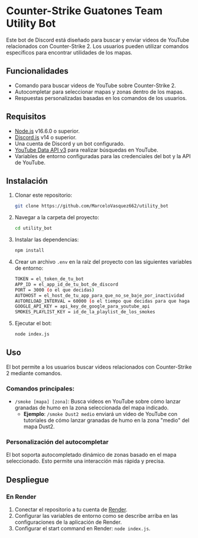 # Counter-Strike Guatones Team Utility Bot

Este bot de Discord está diseñado para buscar y enviar videos de YouTube relacionados con Counter-Strike 2. Los usuarios pueden utilizar comandos específicos para encontrar utilidades de los mapas.

## Funcionalidades

- Comando para buscar videos de YouTube sobre Counter-Strike 2.
- Autocompletar para seleccionar mapas y zonas dentro de los mapas.
- Respuestas personalizadas basadas en los comandos de los usuarios.

## Requisitos

- [Node.js](https://nodejs.org/) v16.6.0 o superior.
- [Discord.js](https://discord.js.org/) v14 o superior.
- Una cuenta de Discord y un bot configurado.
- [YouTube Data API v3](https://developers.google.com/youtube/v3) para realizar búsquedas en YouTube.
- Variables de entorno configuradas para las credenciales del bot y la API de YouTube.

## Instalación

1. Clonar este repositorio:

    ```bash
    git clone https://github.com/MarceloVasquez662/utility_bot
    ```

2. Navegar a la carpeta del proyecto:

    ```bash
    cd utility_bot
    ```

3. Instalar las dependencias:

    ```bash
    npm install
    ```

4. Crear un archivo `.env` en la raíz del proyecto con las siguientes variables de entorno:

    ```bash
    TOKEN = el_token_de_tu_bot
    APP_ID = el_app_id_de_tu_bot_de_discord
    PORT = 3000 (o el que decidas)
    AUTOHOST = el_host_de_tu_app_para_que_no_se_baje_por_inactividad
    AUTORELOAD_INTERVAL = 60000 (o el tiempo que decidas para que haga llamados y no se baje por inactividad)
    GOOGLE_API_KEY = api_key_de_google_para_youtube_api
    SMOKES_PLAYLIST_KEY = id_de_la_playlist_de_los_smokes
    ```

5. Ejecutar el bot:

    ```bash
    node index.js
    ```

## Uso

El bot permite a los usuarios buscar videos relacionados con Counter-Strike 2 mediante comandos.

### Comandos principales:

- `/smoke [mapa] [zona]`: Busca videos en YouTube sobre cómo lanzar granadas de humo en la zona seleccionada del mapa indicado.
  - **Ejemplo**: `/smoke Dust2 medio` enviará un video de YouTube con tutoriales de cómo lanzar granadas de humo en la zona "medio" del mapa Dust2.

### Personalización del autocompletar

El bot soporta autocompletado dinámico de zonas basado en el mapa seleccionado. Esto permite una interacción más rápida y precisa.

## Despliegue

### En Render

1. Conectar el repositorio a tu cuenta de [Render](https://render.com/).
2. Configurar las variables de entorno como se describe arriba en las configuraciones de la aplicación de Render.
3. Configurar el start command en Render: `node index.js`.